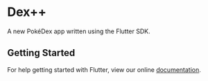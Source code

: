 # Dex++

A new PokéDex app written using the Flutter SDK.

## Getting Started

For help getting started with Flutter, view our online
[documentation](https://flutter.io/).
